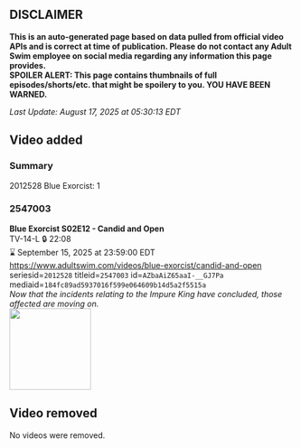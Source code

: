 ## DISCLAIMER
**This is an auto-generated page based on data pulled from official video APIs and is correct at time of publication. Please do not contact any Adult Swim employee on social media regarding any information this page provides.**  
**SPOILER ALERT: This page contains thumbnails of full episodes/shorts/etc. that might be spoilery to you. YOU HAVE BEEN WARNED.**  

_Last Update: August 17, 2025 at 05:30:13 EDT_
## Video added
### Summary
2012528 Blue Exorcist: 1  
### 2547003
**Blue Exorcist S02E12 - Candid and Open**  
TV-14-L 🔒 22:08  
⌛ September 15, 2025 at 23:59:00 EDT  
https://www.adultswim.com/videos/blue-exorcist/candid-and-open  
seriesid=`2012528` titleid=`2547003` id=`AZbaAiZ65aaI-__GJ7Pa` mediaid=`184fc89ad5937016f599e064609b14d5a2f5515a`  
_Now that the incidents relating to the Impure King have concluded, those affected are moving on._  
<a href="https://media.cdn.adultswim.com/uploads/20250516/thumbnails/2_255161251266-BEX-S02E12.png"><img src="https://media.cdn.adultswim.com/uploads/20250516/thumbnails/2_255161251266-BEX-S02E12.png" height="144px" /></a>
## Video removed
No videos were removed.  
